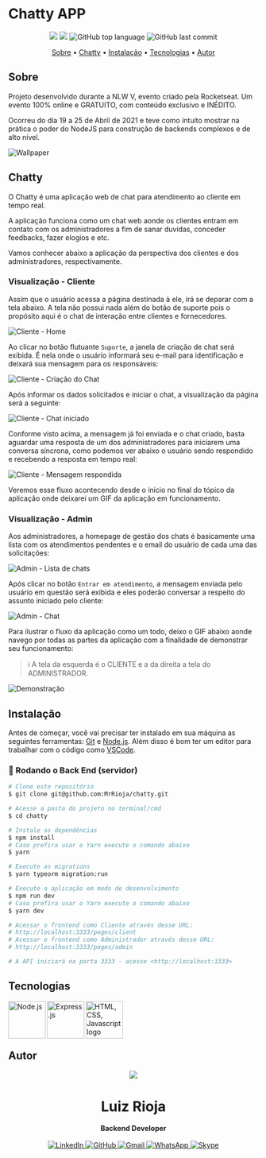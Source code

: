 # Chatty APP

<p align="center">
  <img src="https://img.shields.io/static/v1?label=chatty&message=app&color=blueviolet&style=for-the-badge"/>
  <img src="https://img.shields.io/github/license/MrRioja/chatty?color=blueviolet&logo=License&style=for-the-badge"/>
  <img alt="GitHub top language" src="https://img.shields.io/github/languages/top/MrRioja/chatty?color=blueviolet&logo=TypeScript&logoColor=white&style=for-the-badge">
  <img alt="GitHub last commit" src="https://img.shields.io/github/last-commit/MrRioja/chatty?color=blueviolet&style=for-the-badge">
</p>

<p align="center">
  <a href="#sobre">Sobre</a> •
  <a href="#chatty">Chatty</a> •
  <a href="#instalação">Instalação</a> •
  <a href="#tecnologias">Tecnologias</a> •
  <a href="#autor">Autor</a>  
</p>

## Sobre

Projeto desenvolvido durante a NLW V, evento criado pela Rocketseat. Um evento 100% online e GRATUITO, com conteúdo exclusivo e INÉDITO.

Ocorreu do dia 19 a 25 de Abril de 2021 e teve como intuito mostrar na prática o poder do NodeJS para construção de backends complexos e de alto nível.

<img src="./.github/wallpaper.jpg" alt="Wallpaper" />

## Chatty

O Chatty é uma aplicação web de chat para atendimento ao cliente em tempo real.

A aplicação funciona como um chat web aonde os clientes entram em contato com os administradores a fim de sanar duvidas, conceder feedbacks, fazer elogios e etc.

Vamos conhecer abaixo a aplicação da perspectiva dos clientes e dos administradores, respectivamente.

### Visualização - Cliente

Assim que o usuário acessa a página destinada à ele, irá se deparar com a tela abaixo. A tela não possui nada além do botão de suporte pois o propósito aqui é o chat de interação entre clientes e fornecedores.

![Cliente - Home](./.github/client-home.png)

Ao clicar no botão flutuante `Suporte`, a janela de criação de chat será exibida. É nela onde o usuário informará seu e-mail para identificação e deixará sua mensagem para os responsáveis:

![Cliente - Criação do Chat](./.github/client-chat-opened.png)

Após informar os dados solicitados e iniciar o chat, a visualização da página será a seguinte:

![Cliente - Chat iniciado](./.github/client-chatting.png)

Conforme visto acima, a mensagem já foi enviada e o chat criado, basta aguardar uma resposta de um dos administradores para iniciarem uma conversa síncrona, como podemos ver abaixo o usuário sendo respondido e recebendo a resposta em tempo real:

![Cliente - Mensagem respondida](./.github/client-response.png)

Veremos esse fluxo acontecendo desde o inicio no final do tópico da aplicação onde deixarei um GIF da aplicação em funcionamento.

### Visualização - Admin

Aos administradores, a homepage de gestão dos chats é basicamente uma lista com os atendimentos pendentes e o email do usuário de cada uma das solicitações:

![Admin - Lista de chats](./.github/admin-chats-list.png)

Após clicar no botão `Entrar em atendimento`, a mensagem enviada pelo usuário em questão será exibida e eles poderão conversar a respeito do assunto iniciado pelo cliente:

![Admin - Chat](./.github/admin-chatting.png)

Para ilustrar o fluxo da aplicação como um todo, deixo o GIF abaixo aonde navego por todas as partes da aplicação com a finalidade de demonstrar seu funcionamento:

> ℹ A tela da esquerda é o CLIENTE e a da direita a tela do ADMINISTRADOR.

![Demonstração](.github/demo.gif)

## Instalação

Antes de começar, você vai precisar ter instalado em sua máquina as seguintes ferramentas:
[Git](https://git-scm.com) e [Node.js](https://nodejs.org/en/). Além disso é bom ter um editor para trabalhar com o código como [VSCode](https://code.visualstudio.com/).

### 🎲 Rodando o Back End (servidor)

```bash
# Clone este repositório
$ git clone git@github.com:MrRioja/chatty.git

# Acesse a pasta do projeto no terminal/cmd
$ cd chatty

# Instale as dependências
$ npm install
# Caso prefira usar o Yarn execute o comando abaixo
$ yarn

# Execute as migrations
$ yarn typeorm migration:run

# Execute a aplicação em modo de desenvolvimento
$ npm run dev
# Caso prefira usar o Yarn execute o comando abaixo
$ yarn dev

# Acessar o frontend como Cliente através desse URL:
# http://localhost:3333/pages/client
# Acessar o frontend como Administrador através desse URL:
# http://localhost:3333/pages/admin

# A API iniciará na porta 3333 - acesse <http://localhost:3333>
```

## Tecnologias

<img align="left" src="https://profilinator.rishav.dev/skills-assets/nodejs-original-wordmark.svg" alt="Node.js" height="75" />

<img align="left" src="https://profilinator.rishav.dev/skills-assets/express-original-wordmark.svg" alt="Express.js" height="75"/>

<img align="left" src="https://pandaprogrammer.com/wp-content/uploads/2021/11/watermark.png" alt="HTML, CSS, Javascript logo" height="75" />

<br><br><br><br>

## Autor

<div align="center">
<img src="https://images.weserv.nl/?url=avatars.githubusercontent.com/u/55336456?v=4&h=100&w=100&fit=cover&mask=circle&maxage=7d" />
<h1>Luiz Rioja</h1>
<strong>Backend Developer</strong>
<br/>
<br/>

<a href="https://linkedin.com/in/luizrioja" target="_blank">
<img alt="LinkedIn" src="https://img.shields.io/badge/linkedin-%230077B5.svg?style=for-the-badge&logo=linkedin&logoColor=white"/>
</a>

<a href="https://github.com/mrrioja" target="_blank">
<img alt="GitHub" src="https://img.shields.io/badge/github-%23121011.svg?style=for-the-badge&logo=github&logoColor=white"/>
</a>

<a href="mailto:lulyrioja@gmail.com?subject=Fala%20Dev" target="_blank">
<img alt="Gmail" src="https://img.shields.io/badge/Gmail-D14836?style=for-the-badge&logo=gmail&logoColor=white" />
</a>

<a href="https://api.whatsapp.com/send?phone=5511933572652" target="_blank">
<img alt="WhatsApp" src="https://img.shields.io/badge/WhatsApp-25D366?style=for-the-badge&logo=whatsapp&logoColor=white"/>
</a>

<a href="https://join.skype.com/invite/tvBbOq03j5Uu" target="_blank">
<img alt="Skype" src="https://img.shields.io/badge/SKYPE-%2300AFF0.svg?style=for-the-badge&logo=Skype&logoColor=white"/>
</a>

<br/>
<br/>
</div>
